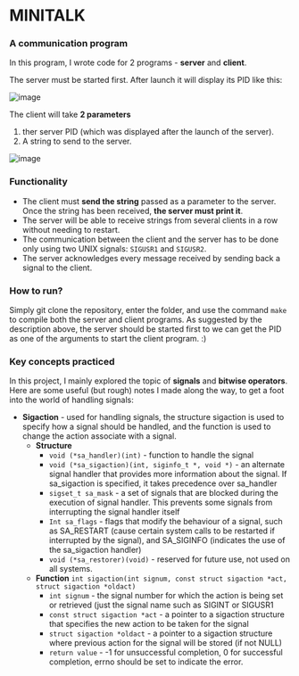 # MINITALK
### A communication program

In this program, I wrote code for 2 programs - **server** and **client**.

The server must be started first. After launch it will display its PID like this:

![image](https://github.com/luyuyang6636/minitalk/assets/78044757/5da362b7-17ac-4575-b950-90fd6a9e8a19)

The client will take **2 parameters**
1. ther server PID (which was displayed after the launch of the server).
2. A string to send to the server.

![image](https://github.com/luyuyang6636/minitalk/assets/78044757/8d4bd1b5-0b48-493b-8b9f-b6398151e03f)


### Functionality
- The client must **send the string** passed as a parameter to the server. Once the string has been received, **the server must print it**.
- The server will be able to receive strings from several clients in a row without needing to restart.
- The communication between the client and the server has to be done only using two UNIX signals: `SIGUSR1` and `SIGUSR2`.
- The server acknowledges every message received by sending back a signal to the client.


### How to run?
Simply git clone the repository, enter the folder, and use the command `make` to compile both the server and client programs. As suggested by the description above, the server should be started first to we can get the PID as one of the arguments to start the client program. :)

### Key concepts practiced
In this project, I mainly explored the topic of **signals** and **bitwise operators**. Here are some useful (but rough) notes I made along the way, to get a foot into the world of handling signals:

* **Sigaction** - used for handling signals, the structure sigaction is used to specify how a signal should be handled, and the function is used to change the action associate with a signal.
  * **Structure**
    * `void (*sa_handler)(int)` - function to handle the signal
    * `void (*sa_sigaction)(int, siginfo_t *, void *)` - an alternate signal handler that provides more information about the signal. If sa_sigaction is specified, it takes precedence over sa_handler
    * `sigset_t sa_mask` - a set of signals that are blocked during the execution of signal handler. This prevents some signals from interrupting the signal handler itself
    * `Int sa_flags` - flags that modify the behaviour of a signal, such as SA_RESTART (cause certain system calls to be restarted if interrupted by the signal), and SA_SIGINFO (indicates the use of the sa_sigaction handler)
    * `void (*sa_restorer)(void)` - reserved for future use, not used on all systems. 
  * **Function** `int sigaction(int signum, const struct sigaction *act, struct sigaction *oldact)`
    * `int signum` - the signal number for which the action is being set or retrieved (just the signal name such as SIGINT or SIGUSR1
    * `const struct sigaction *act` - a pointer to a sigaction structure that specifies the new action to be taken for the signal
    * `struct sigaction *oldact` - a pointer to a sigaction structure where previous action for the signal will be stored (if not NULL)
    * `return value` - -1 for unsuccessful completion, 0 for successful completion, errno should be set to indicate the error.

